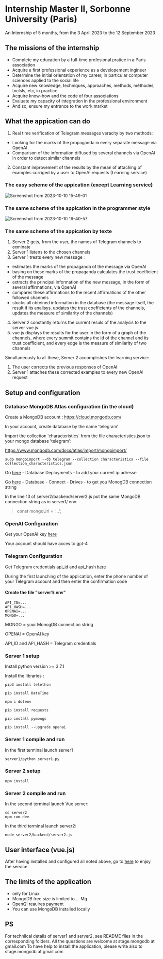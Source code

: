 # Internship Master II, Sorbonne University (Paris)
An Internship of 5 months, from the 3 April 2023 to the 12 September 2023

## The missions of the internship
- Complete my education by a full-time profesional pratice in a Paris association
- Acquire a first professional experience as a developement ingineer
- Determine the initial orientation of my career, in particular computer sciences applied to the social life
- Acquire new knowledge, techniques, approaches, methods, méthodes, toolsls, etc, in practice
- Acquire know-how and the code of four associations
- Evaluate my capacity of integration in the professional environment
- And so, ensure my entrance to the work market

## What the appication can do
1) Real time verification of Telegram messages veracity by two methods:
- Looking for the marks of the propaganda in every separate message via OpenAI
- Comparison of the information diffused by several channels via OpenAI in order to detect similar channels
2) Constant improvement of the results by the mean of attaching of examples corriged by a user to OpenAI requests (Learning service)

### The easy scheme of the appication (except Learning service)
![Screenshot from 2023-10-10 15-49-01](https://github.com/akostrik/stage_telegram/assets/22834202/89b2eab1-2291-44ea-a008-7a32fd9e0678)

### The same scheme of the appication in the programmer style
![Screenshot from 2023-10-10 16-40-57](https://github.com/akostrik/stage_telegram/assets/22834202/f4b3c6bb-3e5a-4f78-97b6-059bd061c77e)

### The same scheme of the appication by texte
1) Server 2 gets, from the user, the names of Telegram channels to exminate 
2) Server 1 listens to the chosen channels
3) Server 1 treats every new message :
- estimates the marks of the propaganda of the message via OpenAI
- basing on these marks of the propaganda calculates the trust coefficient of the message 
- extracts the principal information of the new message, in the form of several affirmations, via OpenAI
- compares these affirmations to the recent affirmations of the other followed channels
- stocks all obteined information in the database (the message itself, the result if its analisys, updates the trust coefficients of the channels, updates the measure of similarity of the channels)
4) Server 2 constantly returns the current resuls of the analysis to the server vue.js
5) vue.js displays the results for the user in the form of a graph of the channels, where every summit contains the id of the channel and its trust coefficient, and every edge is the measure of similarity of two channels

Simultaneously to all these, Server 2 accomplishes the learning service:
1) The user corrects the previous responses of OpenAI
2) Server 1 attaches these corrected examples to every new OpenAI request   

## Setup and configuration
### Database MongoDB Atlas configuration (in the cloud)
Create a MongoDB account : https://cloud.mongodb.com/ 

In your account, create database by the name 'telegram'

Import the collection 'characteristics' from the file characteristics.json to your mongo database 'telegram':

https://www.mongodb.com/docs/atlas/import/mongoimport/

```
sudo mongoimport --db telegram --collection characteristics --file collection_characteristics.json
```

Go [here](https://cloud.mongodb.com) - Database Deployments - to add your current ip adresse

Go [here](https://cloud.mongodb.com/) - Database - Connect - Drives - to get you MonogDB connection string 

In the line 13 of server2/backend/server2.js put the same MongoDB connection string as in server1/.env:
> const mongoUrl = '...';

### OpenAI Configuration 

Get your OpenAI key [here](https://platform.openai.com/account/api-keys)

Your account should have acces to gpt-4

### Telegram Configuration  

Get Telegram credentials api_id and api_hash [here](https://my.telegram.org/auth)

During the first launching of the application, enter the phone number of your Telegram account and then enter the confirmation code

#### Create the file "server1/.env" 
```
API_ID=...
API_HASH=...
OPENAI=...
MONGO=...
```
MONGO = your MonogDB connection string

OPENAI = OpenAI key

API_ID and API_HASH = Telegram credentials

### Server 1 setup
Install python version >= 3.7.1

Install the libraries :
```
pip3 install telethon
```
```
pip install DateTime
```
```
npm i dotenv
```
```
pip install requests
```
```
pip install pymongo
```
```
pip install --upgrade openai
```

### Server 1 compile and run
In the first terminal launch server1
```
server1/python server1.py
```

### Server 2 setup
```
npm install
```
### Server 2 compile and run
In the second terminal launch Vue server:
```
cd server2
npm run dev
```
In the third terminal launch server2:
```
node server2/backend/server2.js
```
## User interface (vue.js)
After having installed and configured all noted above, go to [here](http://localhost:5173/) to enjoy the service

## The limits of the application
- only for Linux
- MongoDB free size is limited to ... Mg
- OpenQI reauires payment
- You can use MongoDB installed locally

## PS
For technilcal details of server1 and server2, see README files in the corresponding folders.
All the questions are welcome at stage.mongodb at gmail.com
To have help to install the application, please write also to stage.mongodb at gmail.com  
